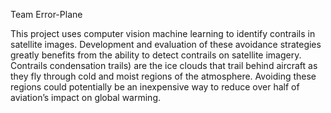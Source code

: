 Team Error-Plane

This project uses computer vision machine learning to identify contrails in satellite images. Development and evaluation of these avoidance strategies greatly benefits from the ability to detect contrails on satellite imagery. Contrails condensation trails) are the ice clouds that trail behind aircraft as they fly through cold and moist regions of the atmosphere. Avoiding these regions could potentially be an inexpensive way to reduce over half of aviation’s impact on global warming. 

<!--

**Here are some ideas to get you started:**

🙋‍♀️ A short introduction - what is your organization all about?
🌈 Contribution guidelines - how can the community get involved?
👩‍💻 Useful resources - where can the community find your docs? Is there anything else the community should know?
🍿 Fun facts - what does your team eat for breakfast?
🧙 Remember, you can do mighty things with the power of [Markdown](https://docs.github.com/github/writing-on-github/getting-started-with-writing-and-formatting-on-github/basic-writing-and-formatting-syntax)
-->
